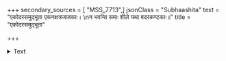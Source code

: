 +++
secondary_sources = [ "MSS_7713",]
jsonClass = "Subhaashita"
text = "एकोदरसमुद्भूता एकनक्षत्रजातकाः।  \nन भवन्ति समाः शीले यथा बदरकण्टकाः॥"
title = "एकोदरसमुद्भूता"

+++

<details><summary>Text</summary>

एकोदरसमुद्भूता एकनक्षत्रजातकाः।  
न भवन्ति समाः शीले यथा बदरकण्टकाः॥
</details>
